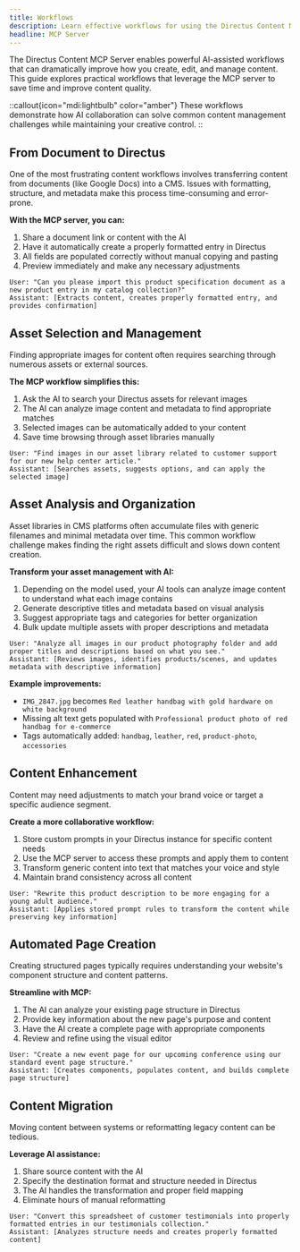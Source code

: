 ```yaml
---
title: Workflows
description: Learn effective workflows for using the Directus Content MCP Server to streamline content creation and management.
headline: MCP Server
---
```


The Directus Content MCP Server enables powerful AI-assisted workflows that can dramatically improve how you create, edit, and manage content. This guide explores practical workflows that leverage the MCP server to save time and improve content quality.

::callout{icon="mdi:lightbulb" color="amber"}
These workflows demonstrate how AI collaboration can solve common content management challenges while maintaining your creative control.
::

## From Document to Directus

One of the most frustrating content workflows involves transferring content from documents (like Google Docs) into a CMS. Issues with formatting, structure, and metadata make this process time-consuming and error-prone.

**With the MCP server, you can:**

1. Share a document link or content with the AI
2. Have it automatically create a properly formatted entry in Directus
3. All fields are populated correctly without manual copying and pasting
4. Preview immediately and make any necessary adjustments

```
User: "Can you please import this product specification document as a new product entry in my catalog collection?"
Assistant: [Extracts content, creates properly formatted entry, and provides confirmation]
```

## Asset Selection and Management

Finding appropriate images for content often requires searching through numerous assets or external sources.

**The MCP workflow simplifies this:**

1. Ask the AI to search your Directus assets for relevant images
2. The AI can analyze image content and metadata to find appropriate matches
3. Selected images can be automatically added to your content
4. Save time browsing through asset libraries manually

```
User: "Find images in our asset library related to customer support for our new help center article."
Assistant: [Searches assets, suggests options, and can apply the selected image]
```

## Asset Analysis and Organization

Asset libraries in CMS platforms often accumulate files with generic filenames and minimal metadata over time. This common workflow challenge makes finding the right assets difficult and slows down content creation.

**Transform your asset management with AI:**

1. Depending on the model used, your AI tools can analyze image content to understand what each image contains
2. Generate descriptive titles and metadata based on visual analysis
3. Suggest appropriate tags and categories for better organization
4. Bulk update multiple assets with proper descriptions and metadata

```
User: "Analyze all images in our product photography folder and add proper titles and descriptions based on what you see."
Assistant: [Reviews images, identifies products/scenes, and updates metadata with descriptive information]
```

**Example improvements:**
- `IMG_2847.jpg` becomes `Red leather handbag with gold hardware on white background`
- Missing alt text gets populated with `Professional product photo of red handbag for e-commerce`
- Tags automatically added: `handbag`, `leather`, `red`, `product-photo`, `accessories`

## Content Enhancement

Content may need adjustments to match your brand voice or target a specific audience segment.

**Create a more collaborative workflow:**

1. Store custom prompts in your Directus instance for specific content needs
2. Use the MCP server to access these prompts and apply them to content
3. Transform generic content into text that matches your voice and style
4. Maintain brand consistency across all content

```
User: "Rewrite this product description to be more engaging for a young adult audience."
Assistant: [Applies stored prompt rules to transform the content while preserving key information]
```

## Automated Page Creation

Creating structured pages typically requires understanding your website's component structure and content patterns.

**Streamline with MCP:**

1. The AI can analyze your existing page structure in Directus
2. Provide key information about the new page's purpose and content
3. Have the AI create a complete page with appropriate components
4. Review and refine using the visual editor

```
User: "Create a new event page for our upcoming conference using our standard event page structure."
Assistant: [Creates components, populates content, and builds complete page structure]
```

## Content Migration

Moving content between systems or reformatting legacy content can be tedious.

**Leverage AI assistance:**

1. Share source content with the AI
2. Specify the destination format and structure needed in Directus
3. The AI handles the transformation and proper field mapping
4. Eliminate hours of manual reformatting

```
User: "Convert this spreadsheet of customer testimonials into properly formatted entries in our testimonials collection."
Assistant: [Analyzes structure needs and creates properly formatted content]
```
